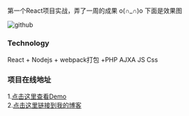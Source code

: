 ##    
   第一个React项目实战，弄了一周的成果 o(∩_∩)o  下面是效果图 

   ![github](http://movejs-10002597.file.myqcloud.com/music/2.jpg?sign=zOQ00IMMtzkyUEf2flIUjoIGZRZhPTEwMDAyNTk3Jms9QUtJRHo4WFo4dFdEWmNOOTUwSXVWZTlEVU5FN2xlVHhDdlZPJmU9MTQ2MzQ3OTcxOSZ0PTE0NjA4ODc3MTkmcj00MjEwNDY3MTUmZj0vbXVzaWMvMi5qcGcmYj1tb3ZlanM= "github")   
     
### Technology  
   React + Nodejs + webpack打包 +PHP AJXA  JS  Css

### 项目在线地址
1.[点击这里查看Demo](http://music.movecss.com/src/template/music.html)<br />
2.[点击这里链接到我的博客](http://www.movecss.com)<br />
 
 